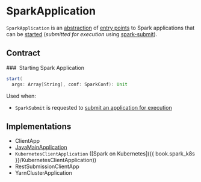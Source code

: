 # SparkApplication

`SparkApplication` is an [abstraction](#contract) of [entry points](#implementations) to Spark applications that can be [started](#start) (_submitted for execution_ using [spark-submit](spark-submit.md)).

## Contract

### <span id="start"> Starting Spark Application

```scala
start(
  args: Array[String], conf: SparkConf): Unit
```

Used when:

* `SparkSubmit` is requested to [submit an application for execution](SparkSubmit.md#runMain)

## Implementations

* ClientApp
* [JavaMainApplication](JavaMainApplication.md)
* `KubernetesClientApplication` ([Spark on Kubernetes]({{ book.spark_k8s }}/KubernetesClientApplication))
* RestSubmissionClientApp
* YarnClusterApplication
